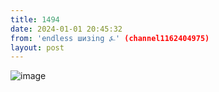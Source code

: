 ```yaml
---
title: 1494
date: 2024-01-01 20:45:32
from: 'endless шизing ⍼' (channel1162404975)
layout: post
---
```


![image](photos/photo_201@01-01-2024_20-45-32.jpg)


